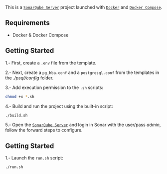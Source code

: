 This is a [`SonarQube Server`](https://www.sonarsource.com/products/sonarqube/) project launched with [`Docker`](https://www.docker.com) and [`Docker Compose`](https://docs.docker.com/compose/).

## Requirements

- Docker & Docker Compose

## Getting Started

1.- First, create a `.env` file from the template.

2.- Next, create a `pg_hba.conf` and a `postgresql.conf` from the templates in the *./psql/config* folder.

3.- Add execution permission to the `.sh` scripts:

```bash
chmod +x *.sh
```

4.- Build and run the project using the built-in script:

```bash
./build.sh
```

5.- Open the [`SonarQube Server`](http://localhost:9000/) and login in Sonar with the user/pass *admin*, follow the forward steps to configure. 

## Getting Started

1.- Launch the `run.sh` script:

```bash
./run.sh
```
